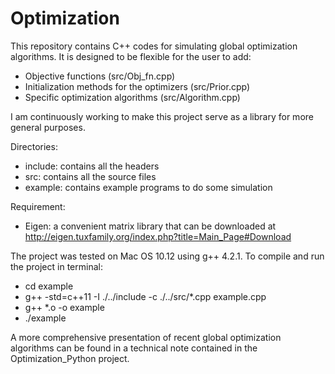 # Optimization

This repository contains C++ codes for simulating global optimization algorithms. 
It is designed to be flexible for the user to add:
  + Objective functions (src/Obj_fn.cpp)
  + Initialization methods for the optimizers (src/Prior.cpp)
  + Specific optimization algorithms (src/Algorithm.cpp)

I am continuously working to make this project serve as a library for more general purposes.

Directories:
  + include: contains all the headers
  + src: contains all the source files
  + example: contains example programs to do some simulation
 
Requirement:
  + Eigen: a convenient matrix library that can be downloaded at http://eigen.tuxfamily.org/index.php?title=Main_Page#Download
 
The project was tested on Mac OS 10.12 using g++ 4.2.1. 
To compile and run the project in terminal: 
  + cd example
  + g++ -std=c++11 -I ./../include -c ./../src/*.cpp example.cpp
  + g++ *.o -o example
  + ./example

A more comprehensive presentation of recent global optimization algorithms can be found in a technical note contained in the Optimization_Python project. 
